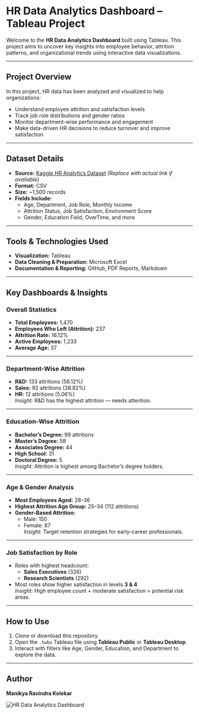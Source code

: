 # HR Data Analytics Dashboard – Tableau Project

Welcome to the **HR Data Analytics Dashboard** built using Tableau. This project aims to uncover key insights into employee behavior, attrition patterns, and organizational trends using interactive data visualizations.

---

## Project Overview

In this project, HR data has been analyzed and visualized to help organizations:
- Understand employee attrition and satisfaction levels 
- Track job role distributions and gender ratios
- Monitor department-wise performance and engagement
- Make data-driven HR decisions to reduce turnover and improve satisfaction

---

## Dataset Details

- **Source:** [Kaggle HR Analytics Dataset](https://www.kaggle.com/datasets) *(Replace with actual link if available)*
- **Format:** CSV
- **Size:** ~1,500 records
- **Fields Include:** 
  - Age, Department, Job Role, Monthly Income
  - Attrition Status, Job Satisfaction, Environment Score
  - Gender, Education Field, OverTime, and more

---

##  Tools & Technologies Used

- **Visualization:** Tableau
- **Data Cleaning & Preparation:** Microsoft Excel
- **Documentation & Reporting:** GitHub, PDF Reports, Markdown

---

## Key Dashboards & Insights

### Overall Statistics
- **Total Employees:** 1,470  
- **Employees Who Left (Attrition):** 237  
- **Attrition Rate:** 16.12%  
- **Active Employees:** 1,233  
- **Average Age:** 37  

---

### Department-Wise Attrition
- **R&D:** 133 attritions (56.12%)  
- **Sales:** 92 attritions (38.82%)  
- **HR:** 12 attritions (5.06%)  
  *Insight:* R&D has the highest attrition — needs attention.

---

### Education-Wise Attrition
- **Bachelor’s Degree:** 99 attritions  
- **Master’s Degree:** 58  
- **Associates Degree:** 44  
- **High School:** 31  
- **Doctoral Degree:** 5  
   *Insight:* Attrition is highest among Bachelor’s degree holders.

---

### Age & Gender Analysis
- **Most Employees Aged:** 28–36  
- **Highest Attrition Age Group:** 25–34 (112 attritions)  
- **Gender-Based Attrition:**  
  - Male: 150  
  - Female: 87  
 *Insight:* Target retention strategies for early-career professionals.

---

### Job Satisfaction by Role
- Roles with highest headcount:  
  - **Sales Executives** (326)  
  - **Research Scientists** (292)  
- Most roles show higher satisfaction in levels **3 & 4**  
  *Insight:* High employee count + moderate satisfaction = potential risk areas.

---

## How to Use

1. Clone or download this repository.
2. Open the `.twbx` Tableau file using **Tableau Public** or **Tableau Desktop**.
3. Interact with filters like Age, Gender, Education, and Department to explore the data.

---

## Author

**Manikya Ravindra Kolekar**  

![HR Data Analytics Dashboard](HR-Data-Analytics-Tableau/HR%20Data%20Analytics%20dashboard.png)


